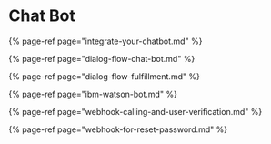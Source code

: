 # Chat Bot

{% page-ref page="integrate-your-chatbot.md" %}

{% page-ref page="dialog-flow-chat-bot.md" %}

{% page-ref page="dialog-flow-fulfillment.md" %}

{% page-ref page="ibm-watson-bot.md" %}

{% page-ref page="webhook-calling-and-user-verification.md" %}

{% page-ref page="webhook-for-reset-password.md" %}

